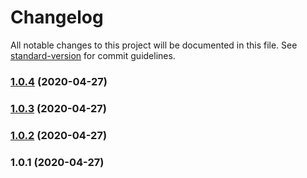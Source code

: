 # Changelog

All notable changes to this project will be documented in this file. See [standard-version](https://github.com/conventional-changelog/standard-version) for commit guidelines.

### [1.0.4](https://github.com/mamal72/eyval/compare/v1.0.3...v1.0.4) (2020-04-27)

### [1.0.3](https://github.com/mamal72/eyval/compare/v1.0.2...v1.0.3) (2020-04-27)

### [1.0.2](https://github.com/mamal72/eyval/compare/v1.0.1...v1.0.2) (2020-04-27)

### 1.0.1 (2020-04-27)
